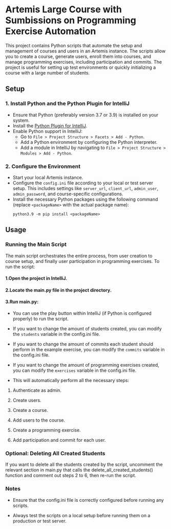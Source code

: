 # Artemis Large Course with Sumbissions on Programming Exercise Automation

This project contains Python scripts that automate the setup and management of courses and users in an Artemis instance. The scripts allow you to create a course, generate users, enroll them into courses, and manage programming exercises, including participation and commits. The project is useful for setting up test environments or quickly initializing a course with a large number of students.

## Setup

### 1. Install Python and the Python Plugin for IntelliJ
- Ensure that Python (preferably version 3.7 or 3.9) is installed on your system.
- Install the [Python Plugin for IntelliJ](https://plugins.jetbrains.com/plugin/631-python).
- Enable Python support in IntelliJ:
    - Go to `File > Project Structure > Facets > Add - Python`.
    - Add a Python environment by configuring the Python interpreter.
    - Add a module in IntelliJ by navigating to `File > Project Structure > Modules > Add - Python`.

### 2. Configure the Environment
- Start your local Artemis instance.
- Configure the `config.ini` file according to your local or test server setup. This includes settings like `server_url`, `client_url`, `admin_user`, `admin_password`, and course-specific configurations.
- Install the necessary Python packages using the following command (replace `<packageName>` with the actual package name):
  ```shell
  python3.9 -m pip install <packageName>

## Usage

### Running the Main Script

The main script orchestrates the entire process, from user creation to course setup, and finally user participation in programming exercises. To run the script:

#### 1.Open the project in IntelliJ.

#### 2.Locate the main.py file in the project directory.

#### 3.Run main.py:

-  You can use the play button within IntelliJ (if Python is configured properly) to run the script.

-  If you want to change the amount of students created, you can modify the `students` variable in the config.ini file.

-  If you want to change the amount of commits each student should perform in the example exercise, you can modify the `commits` variable in the config.ini file.

-  If you want to change the amount of programming exercises created, you can modify the `exercises` variable in the config.ini file.

-  This will automatically perform all the necessary steps:

1.  Authenticate as admin.

2.  Create users.

3.  Create a course.

4.  Add users to the course.

5.  Create a programming exercise.

6.  Add participation and commit for each user.

### Optional: Deleting All Created Students

If you want to delete all the students created by the script, uncomment the relevant section in main.py that calls the delete_all_created_students() function and comment out steps 2 to 6, then re-run the script.

### Notes

-  Ensure that the config.ini file is correctly configured before running any scripts.

-  Always test the scripts on a local setup before running them on a production or test server.
